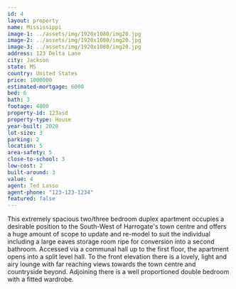 ```yaml
---
id: 4
layout: property
name: Mississippi
image-1: ../assets/img/1920x1080/img20.jpg
image-2: ../assets/img/1920x1080/img20.jpg
image-3: ../assets/img/1920x1080/img20.jpg
address: 123 Delta Lane
city: Jackson
state: MS
country: United States
price: 1000000
estimated-mortgage: 6000
bed: 6
bath: 3
footage: 4000
property-id: 123asd
property-type: House
year-built: 2020
lot-size: 3
parking: 2
location: 5
area-safety: 5
close-to-school: 3
low-cost: 2
built-around: 3
value: 4
agent: Ted Lasso
agent-phone: "123-123-1234"
featured: false
---
```

This extremely spacious two/three bedroom duplex apartment occupies a desirable position to the South-West of Harrogate's town centre and offers a huge amount of scope to update and re-model to suit the individual including a large eaves storage room ripe for conversion into a second bathroom.
Accessed via a communal hall up to the first floor, the apartment opens into a split level hall. To the front elevation there is a lovely, light and airy lounge with far reaching views towards the town centre and countryside beyond. Adjoining there is a well proportioned double bedroom with a fitted wardrobe.